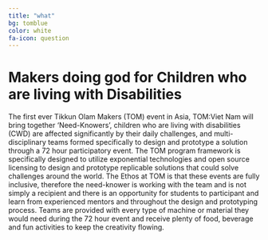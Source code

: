 ```yaml
---
title: "what"
bg: tomblue 
color: white
fa-icon: question
---
```


<h1>Makers doing god for Children who are living with Disabilities</h1>
The first ever Tikkun Olam Makers (TOM) event in Asia, TOM:Viet Nam will bring together ‘Need-Knowers’, children who are living with disabilities (CWD) are affected significantly by their daily challenges, and multi-disciplinary teams formed specifically to design and prototype a solution through a 72 hour participatory event. The TOM program framework is specifically designed to utilize exponential technologies and open source licensing to design and prototype replicable solutions that could solve challenges around the world. The Ethos at TOM is that these events are fully inclusive, therefore the need-knower is working with the team and is not simply a recipient and there is an opportunity for students to participant and learn from experienced mentors and throughout the design and prototyping process. Teams are provided with every type of machine or material they would need during the 72 hour event and receive plenty of food, beverage and fun activities to keep the creativity flowing.
